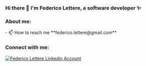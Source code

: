 <h3 align="left">Hi there 👋 I'm Federico Lettere, a software developer ✨</h3>
<h3 align="left">About me:</h3>
- 📫 How to reach me **federico.lettere@gmail.com**
<h3 align="left">Connect with me:</h3>
<p align="left">
<a href="https://it.linkedin.com/in/federico-lettere-418517162" target="blank">
  <img align="center" src="https://img.shields.io/badge/LinkedIn-0077B5?style=for-the-badge&logo=linkedin&logoColor=white" alt="Federico Lettere Linkedin Account" />
</a>
</p>


<!--
**flettere/flettere** is a ✨ _special_ ✨ repository because its `README.md` (this file) appears on your GitHub profile.

Here are some ideas to get you started:

- 🔭 I’m currently working on ...
- 🌱 I’m currently learning ...
- 👯 I’m looking to collaborate on ...
- 🤔 I’m looking for help with ...
- 💬 Ask me about ...
- 📫 How to reach me: ...
- 😄 Pronouns: ...
- ⚡ Fun fact: ...
-->
